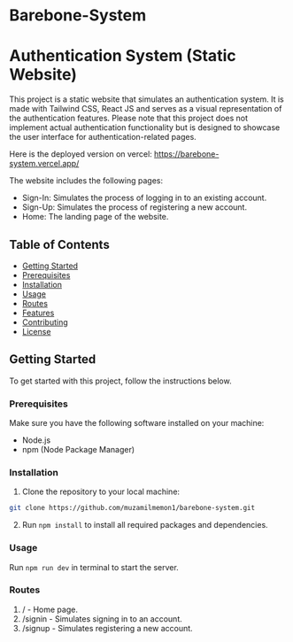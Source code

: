 # Barebone-System

# Authentication System (Static Website)

This project is a static website that simulates an authentication system. It is made with Tailwind CSS, React JS and serves as a visual representation of the authentication features. Please note that this project does not implement actual authentication functionality but is designed to showcase the user interface for authentication-related pages.

Here is the deployed version on vercel:
https://barebone-system.vercel.app/

The website includes the following pages:

- Sign-In: Simulates the process of logging in to an existing account.
- Sign-Up: Simulates the process of registering a new account.
- Home: The landing page of the website.

## Table of Contents

- [Getting Started](#getting-started)
- [Prerequisites](#prerequisites)
- [Installation](#installation)
- [Usage](#usage)
- [Routes](#routes)
- [Features](#features)
- [Contributing](#contributing)
- [License](#license)

## Getting Started

To get started with this project, follow the instructions below.

### Prerequisites

Make sure you have the following software installed on your machine:

- Node.js
- npm (Node Package Manager)

### Installation

1. Clone the repository to your local machine:

```bash
git clone https://github.com/muzamilmemon1/barebone-system.git
```

2. Run
   `npm install` to install all required packages and dependencies.

### Usage

Run `npm run dev` in terminal to start the server.

### Routes

1. / - Home page.
2. /signin - Simulates signing in to an account.
3. /signup - Simulates registering a new account.
